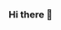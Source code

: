 ### Hi there 👋


<!--
**Tiago-Alves-dos-Santos/Tiago-Alves-dos-Santos** is a ✨ _special_ ✨ repository because its `README.md` (this file) appears on your GitHub profile.

Here are some ideas to get you started:

- 🔭 I’m currently working on ...
- 🌱 I’m currently learning ...
- 👯 I’m looking to collaborate on ...
- 🤔 I’m looking for help with ...
- 💬 Ask me about ...
- 📫 How to reach me: ...
- 😄 Pronouns: ...
- ⚡ Fun fact: ...

https://github.com/kautukkundan/Awesome-Profile-README-templates/edit/master/tabular/DiptoChakrabarty.md

https://github.com/kautukkundan/Awesome-Profile-README-templates/blob/master/short-and-sweet/MillyCodes.md
-->
